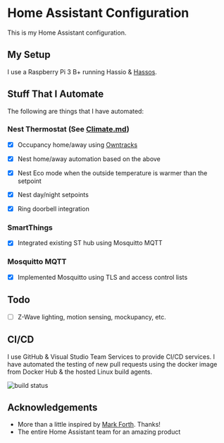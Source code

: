 # Home Assistant Configuration

This is my Home Assistant configuration.

## My Setup
I use a Raspberry Pi 3 B+ running Hassio & [Hassos](https://github.com/home-assistant/hassos).

## Stuff That I Automate
The following are things that I have automated:

### Nest Thermostat (See [Climate.md](packages/background/Climate.md))
- [x] Occupancy home/away using [Owntracks](https://www.home-assistant.io/components/device_tracker.owntracks/)
- [x] Nest home/away automation based on the above
- [x] Nest Eco mode when the outside temperature is warmer than the setpoint
- [x] Nest day/night setpoints
- [x] Ring doorbell integration


### SmartThings
- [x] Integrated existing ST hub using Mosquitto MQTT

### Mosquitto MQTT
- [x] Implemented Mosquitto using TLS and access control lists

## Todo
- [ ] Z-Wave lighting, motion sensing, mockupancy, etc.

## CI/CD
I use GitHub & Visual Studio Team Services to provide CI/CD services.  I have automated the testing of new pull requests using the docker image from Docker Hub & the hosted Linux build agents.

![build status](https://matthewwhite.visualstudio.com/_apis/public/build/definitions/c79b9ad4-fab7-4063-aba0-49d888e1eec2/2/badge)

## Acknowledgements

- More than a little inspired by [Mark Forth](https://github.com/mf-social). Thanks!
- The entire Home Assistant team for an amazing product
